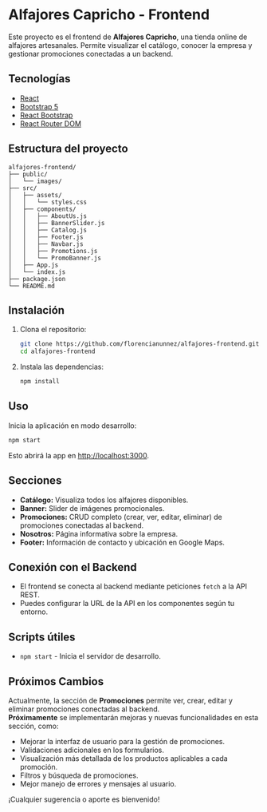 # Alfajores Capricho - Frontend

Este proyecto es el frontend de **Alfajores Capricho**, una tienda online de alfajores artesanales. Permite visualizar el catálogo, conocer la empresa y gestionar promociones conectadas a un backend.

## Tecnologías

- [React](https://reactjs.org/)
- [Bootstrap 5](https://getbootstrap.com/)
- [React Bootstrap](https://react-bootstrap.github.io/)
- [React Router DOM](https://reactrouter.com/)

## Estructura del proyecto

```
alfajores-frontend/
├── public/
│   └── images/
├── src/
│   ├── assets/
│   │   └── styles.css
│   ├── components/
│   │   ├── AboutUs.js
│   │   ├── BannerSlider.js
│   │   ├── Catalog.js
│   │   ├── Footer.js
│   │   ├── Navbar.js
│   │   ├── Promotions.js
│   │   └── PromoBanner.js
│   ├── App.js
│   └── index.js
├── package.json
└── README.md
```

## Instalación

1. Clona el repositorio:
   ```sh
   git clone https://github.com/florencianunnez/alfajores-frontend.git
   cd alfajores-frontend
   ```

2. Instala las dependencias:
   ```sh
   npm install
   ```

## Uso

Inicia la aplicación en modo desarrollo:
```sh
npm start
```
Esto abrirá la app en [http://localhost:3000](http://localhost:3000).

## Secciones

- **Catálogo:** Visualiza todos los alfajores disponibles.
- **Banner:** Slider de imágenes promocionales.
- **Promociones:** CRUD completo (crear, ver, editar, eliminar) de promociones conectadas al backend.
- **Nosotros:** Página informativa sobre la empresa.
- **Footer:** Información de contacto y ubicación en Google Maps.

## Conexión con el Backend

- El frontend se conecta al backend mediante peticiones `fetch` a la API REST.
- Puedes configurar la URL de la API en los componentes según tu entorno.


## Scripts útiles

- `npm start` - Inicia el servidor de desarrollo.

## Próximos Cambios

Actualmente, la sección de **Promociones** permite ver, crear, editar y eliminar promociones conectadas al backend.  
**Próximamente** se implementarán mejoras y nuevas funcionalidades en esta sección, como:

- Mejorar la interfaz de usuario para la gestión de promociones.
- Validaciones adicionales en los formularios.
- Visualización más detallada de los productos aplicables a cada promoción.
- Filtros y búsqueda de promociones.
- Mejor manejo de errores y mensajes al usuario.

¡Cualquier sugerencia o aporte es bienvenido!